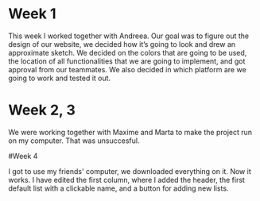# Week 1

This week I worked together with Andreea. Our goal was to figure out the design of our website, we decided how it’s going to look and drew an approximate sketch. We decided on the colors that are going to be used, the location of all functionalities that we are going to implement, and got approval from our teammates. We also decided in which platform are we going to work and tested it out.

# Week 2, 3

We were working together with Maxime and Marta to make the project run on my computer. That was unsuccesful.

#Week 4

I got to use my friends' computer, we downloaded everything on it. Now it works.
I have edited the first column, where I added the header, the first default list with a clickable name, and a button for adding new lists.